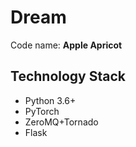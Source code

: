 # Dream

Code name: **Apple Apricot**


## Technology Stack

 - Python 3.6+
 - PyTorch
 - ZeroMQ+Tornado
 - Flask
